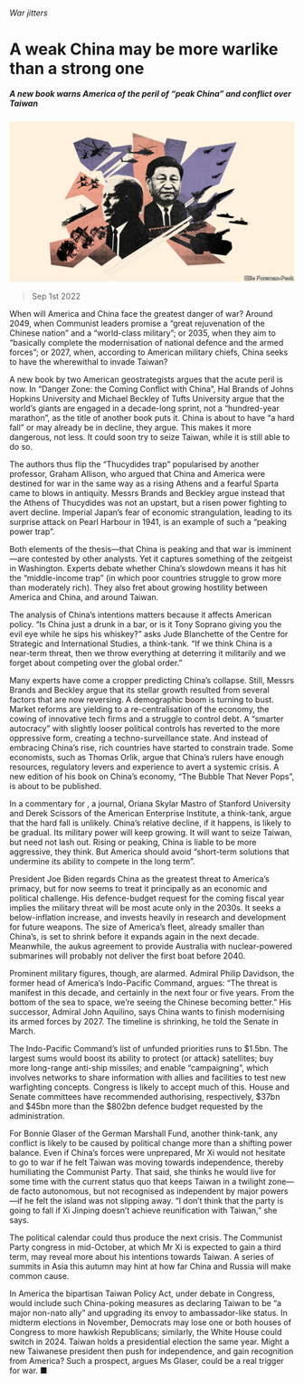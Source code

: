 ###### War jitters

# A weak China may be more warlike than a strong one 

##### A new book warns America of the peril of “peak China” and conflict over Taiwan 

![image](images/20220903_CND001.jpg) 

> Sep 1st 2022 

When will America and China face the greatest danger of war? Around 2049, when Communist leaders promise a “great rejuvenation of the Chinese nation” and a “world-class military”; or 2035, when they aim to “basically complete the modernisation of national defence and the armed forces”; or 2027, when, according to American military chiefs, China seeks to have the wherewithal to invade Taiwan? 

A new book by two American geostrategists argues that the acute peril is now. In “Danger Zone: the Coming Conflict with China”, Hal Brands of Johns Hopkins University and Michael Beckley of Tufts University argue that the world’s giants are engaged in a decade-long sprint, not a “hundred-year marathon”, as the title of another book puts it. China is about to have “a hard fall” or may already be in decline, they argue. This makes it more dangerous, not less. It could soon try to seize Taiwan, while it is still able to do so.

The authors thus flip the “Thucydides trap” popularised by another professor, Graham Allison, who argued that China and America were destined for war in the same way as a rising Athens and a fearful Sparta came to blows in antiquity. Messrs Brands and Beckley argue instead that the Athens of Thucydides was not an upstart, but a risen power fighting to avert decline. Imperial Japan’s fear of economic strangulation, leading to its surprise attack on Pearl Harbour in 1941, is an example of such a “peaking power trap”.

Both elements of the thesis—that China is peaking and that war is imminent—are contested by other analysts. Yet it captures something of the zeitgeist in Washington. Experts debate whether China’s slowdown means it has hit the “middle-income trap” (in which poor countries struggle to grow more than moderately rich). They also fret about growing hostility between America and China, and  around Taiwan. 

The analysis of China’s intentions matters because it affects American policy. “Is China just a drunk in a bar, or is it Tony Soprano giving you the evil eye while he sips his whiskey?” asks Jude Blanchette of the Centre for Strategic and International Studies, a think-tank. “If we think China is a near-term threat, then we throw everything at deterring it militarily and we forget about competing over the global order.” 

Many experts have come a cropper predicting China’s collapse. Still, Messrs Brands and Beckley argue that its stellar growth resulted from several factors that are now reversing. A demographic boom is turning to bust. Market reforms are yielding to a re-centralisation of the economy, the cowing of innovative tech firms and a struggle to control debt. A “smarter autocracy” with slightly looser political controls has reverted to the more oppressive form, creating a techno-surveillance state. And instead of embracing China’s rise, rich countries have started to constrain trade. Some economists, such as Thomas Orlik, argue that China’s rulers have enough resources, regulatory levers and experience to avert a systemic crisis. A new edition of his book on China’s economy, “The Bubble That Never Pops”, is about to be published. 

In a commentary for , a journal, Oriana Skylar Mastro of Stanford University and Derek Scissors of the American Enterprise Institute, a think-tank, argue that the hard fall is unlikely. China’s relative decline, if it happens, is likely to be gradual. Its military power will keep growing. It will want to seize Taiwan, but need not lash out. Rising or peaking, China is liable to be more aggressive, they think. But America should avoid “short-term solutions that undermine its ability to compete in the long term”.

President Joe Biden regards China as the greatest threat to America’s primacy, but for now seems to treat it principally as an economic and political challenge. His defence-budget request for the coming fiscal year implies the military threat will be most acute only in the 2030s. It seeks a below-inflation increase, and invests heavily in research and development for future weapons. The size of America’s fleet, already smaller than China’s, is set to shrink before it expands again in the next decade. Meanwhile, the aukus agreement to provide Australia with nuclear-powered submarines will probably not deliver the first boat before 2040.

Prominent military figures, though, are alarmed. Admiral Philip Davidson, the former head of America’s Indo-Pacific Command, argues: “The threat is manifest in this decade, and certainly in the next four or five years. From the bottom of the sea to space, we’re seeing the Chinese becoming better.” His successor, Admiral John Aquilino, says China wants to finish modernising its armed forces by 2027. The timeline is shrinking, he told the Senate in March. 

The Indo-Pacific Command’s list of unfunded priorities runs to $1.5bn. The largest sums would boost its ability to protect (or attack) satellites; buy more long-range anti-ship missiles; and enable “campaigning”, which involves networks to share information with allies and facilities to test new warfighting concepts. Congress is likely to accept much of this. House and Senate committees have recommended authorising, respectively, $37bn and $45bn more than the $802bn defence budget requested by the administration. 

For Bonnie Glaser of the German Marshall Fund, another think-tank, any conflict is likely to be caused by political change more than a shifting power balance. Even if China’s forces were unprepared, Mr Xi would not hesitate to go to war if he felt Taiwan was moving towards independence, thereby humiliating the Communist Party. That said, she thinks he would live for some time with the current status quo that keeps Taiwan in a twilight zone—de facto autonomous, but not recognised as independent by major powers—if he felt the island was not slipping away. “I don’t think that the party is going to fall if Xi Jinping doesn’t achieve reunification with Taiwan,” she says.

The political calendar could thus produce the next crisis. The Communist Party congress in mid-October, at which Mr Xi is expected to gain a third term, may reveal more about his intentions towards Taiwan. A series of summits in Asia this autumn may hint at how far China and Russia will make common cause.

In America the bipartisan Taiwan Policy Act, under debate in Congress, would include such China-poking measures as declaring Taiwan to be “a major non-nato ally” and upgrading its envoy to ambassador-like status. In midterm elections in November, Democrats may lose one or both houses of Congress to more hawkish Republicans; similarly, the White House could switch in 2024. Taiwan holds a presidential election the same year. Might a new Taiwanese president then push for independence, and gain recognition from America? Such a prospect, argues Ms Glaser, could be a real trigger for war. ■

